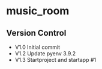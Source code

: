 # music_room

## Version Control

- V1.0 Initial commit
- V1.2 Update pyenv 3.9.2
- V1.3 Startproject and startapp #1